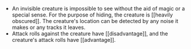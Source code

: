 - An invisible creature is impossible to see without the aid of magic or a special sense. For the purpose of hiding, the creature is [[heavily obscured]]. The creature's location can be detected by any noise it makes or any tracks it leaves.
- Attack rolls against the creature have [[disadvantage]], and the creature's attack rolls have [[advantage]].